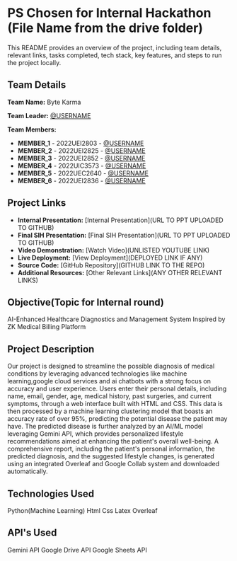 # PS Chosen for Internal Hackathon (File Name from the drive folder)

This README provides an overview of the project, including team details, relevant links, tasks completed, tech stack, key features, and steps to run the project locally.

## Team Details

**Team Name:** Byte Karma

**Team Leader:** [@USERNAME](https://github.com/KartikMalik958)

**Team Members:**

- **MEMBER_1** - 2022UEI2803 - [@USERNAME](https://github.com/KartikMalik958)
- **MEMBER_2** - 2022UEI2825 - [@USERNAME](https://github.com/anshul1954)
- **MEMBER_3** - 2022UEI2852 - [@USERNAME](https://github.com/riyamehta12)
- **MEMBER_4** - 2022UIC3573 - [@USERNAME](https://github.com/a-n-m-o-l-l-l)
- **MEMBER_5** - 2022UEC2640 - [@USERNAME](https://github.com/AbheenavCodes)
- **MEMBER_6** - 2022UEI2836 - [@USERNAME](https://github.com/aryannarang12)

## Project Links

- **Internal Presentation:** [Internal Presentation](URL TO PPT UPLOADED TO GITHUB)
- **Final SIH Presentation:** [Final SIH Presentation](URL TO PPT UPLOADED TO GITHUB)
- **Video Demonstration:** [Watch Video](UNLISTED YOUTUBE LINK)
- **Live Deployment:** [View Deployment](DEPLOYED LINK IF ANY)
- **Source Code:** [GitHub Repository](GITHUB LINK TO THE REPO)
- **Additional Resources:** [Other Relevant Links](ANY OTHER RELEVANT LINKS)

## Objective(Topic for Internal round)
AI-Enhanced Healthcare Diagnostics and Management System Inspired by ZK Medical Billing Platform
## Project Description
Our project is designed to streamline the possible diagnosis of medical conditions by leveraging advanced technologies like machine learning,google cloud services and ai chatbots with a strong focus on accuracy and user experience. Users enter their personal details, including name, email, gender, age, medical history, past surgeries, and current symptoms, through a web interface built with HTML and CSS. This data is then processed by a machine learning clustering model that boasts an accuracy rate of over 95%, predicting the potential disease the patient may have.
The predicted disease is further analyzed by an AI/ML model leveraging Gemini API, which provides personalized lifestyle recommendations aimed at enhancing the patient's overall well-being. A comprehensive report, including the patient's personal information, the predicted diagnosis, and the suggested lifestyle changes, is generated using an integrated Overleaf and Google Collab system and downloaded automatically.

## Technologies Used
Python(Machine Learning)
Html
Css
Latex Overleaf

## API's Used
Gemini API
Google Drive API
Google Sheets API

